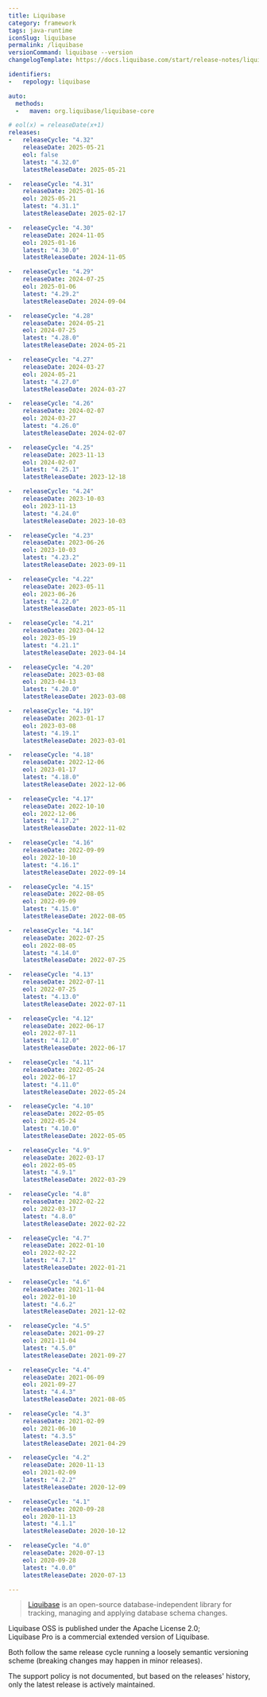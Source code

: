 ```yaml
---
title: Liquibase
category: framework
tags: java-runtime
iconSlug: liquibase
permalink: /liquibase
versionCommand: liquibase --version
changelogTemplate: https://docs.liquibase.com/start/release-notes/liquibase-release-notes/liquibase-__LATEST__.html

identifiers:
-   repology: liquibase

auto:
  methods:
  -   maven: org.liquibase/liquibase-core

# eol(x) = releaseDate(x+1)
releases:
-   releaseCycle: "4.32"
    releaseDate: 2025-05-21
    eol: false
    latest: "4.32.0"
    latestReleaseDate: 2025-05-21

-   releaseCycle: "4.31"
    releaseDate: 2025-01-16
    eol: 2025-05-21
    latest: "4.31.1"
    latestReleaseDate: 2025-02-17

-   releaseCycle: "4.30"
    releaseDate: 2024-11-05
    eol: 2025-01-16
    latest: "4.30.0"
    latestReleaseDate: 2024-11-05

-   releaseCycle: "4.29"
    releaseDate: 2024-07-25
    eol: 2025-01-06
    latest: "4.29.2"
    latestReleaseDate: 2024-09-04

-   releaseCycle: "4.28"
    releaseDate: 2024-05-21
    eol: 2024-07-25
    latest: "4.28.0"
    latestReleaseDate: 2024-05-21

-   releaseCycle: "4.27"
    releaseDate: 2024-03-27
    eol: 2024-05-21
    latest: "4.27.0"
    latestReleaseDate: 2024-03-27

-   releaseCycle: "4.26"
    releaseDate: 2024-02-07
    eol: 2024-03-27
    latest: "4.26.0"
    latestReleaseDate: 2024-02-07

-   releaseCycle: "4.25"
    releaseDate: 2023-11-13
    eol: 2024-02-07
    latest: "4.25.1"
    latestReleaseDate: 2023-12-18

-   releaseCycle: "4.24"
    releaseDate: 2023-10-03
    eol: 2023-11-13
    latest: "4.24.0"
    latestReleaseDate: 2023-10-03

-   releaseCycle: "4.23"
    releaseDate: 2023-06-26
    eol: 2023-10-03
    latest: "4.23.2"
    latestReleaseDate: 2023-09-11

-   releaseCycle: "4.22"
    releaseDate: 2023-05-11
    eol: 2023-06-26
    latest: "4.22.0"
    latestReleaseDate: 2023-05-11

-   releaseCycle: "4.21"
    releaseDate: 2023-04-12
    eol: 2023-05-19
    latest: "4.21.1"
    latestReleaseDate: 2023-04-14

-   releaseCycle: "4.20"
    releaseDate: 2023-03-08
    eol: 2023-04-13
    latest: "4.20.0"
    latestReleaseDate: 2023-03-08

-   releaseCycle: "4.19"
    releaseDate: 2023-01-17
    eol: 2023-03-08
    latest: "4.19.1"
    latestReleaseDate: 2023-03-01

-   releaseCycle: "4.18"
    releaseDate: 2022-12-06
    eol: 2023-01-17
    latest: "4.18.0"
    latestReleaseDate: 2022-12-06

-   releaseCycle: "4.17"
    releaseDate: 2022-10-10
    eol: 2022-12-06
    latest: "4.17.2"
    latestReleaseDate: 2022-11-02

-   releaseCycle: "4.16"
    releaseDate: 2022-09-09
    eol: 2022-10-10
    latest: "4.16.1"
    latestReleaseDate: 2022-09-14

-   releaseCycle: "4.15"
    releaseDate: 2022-08-05
    eol: 2022-09-09
    latest: "4.15.0"
    latestReleaseDate: 2022-08-05

-   releaseCycle: "4.14"
    releaseDate: 2022-07-25
    eol: 2022-08-05
    latest: "4.14.0"
    latestReleaseDate: 2022-07-25

-   releaseCycle: "4.13"
    releaseDate: 2022-07-11
    eol: 2022-07-25
    latest: "4.13.0"
    latestReleaseDate: 2022-07-11

-   releaseCycle: "4.12"
    releaseDate: 2022-06-17
    eol: 2022-07-11
    latest: "4.12.0"
    latestReleaseDate: 2022-06-17

-   releaseCycle: "4.11"
    releaseDate: 2022-05-24
    eol: 2022-06-17
    latest: "4.11.0"
    latestReleaseDate: 2022-05-24

-   releaseCycle: "4.10"
    releaseDate: 2022-05-05
    eol: 2022-05-24
    latest: "4.10.0"
    latestReleaseDate: 2022-05-05

-   releaseCycle: "4.9"
    releaseDate: 2022-03-17
    eol: 2022-05-05
    latest: "4.9.1"
    latestReleaseDate: 2022-03-29

-   releaseCycle: "4.8"
    releaseDate: 2022-02-22
    eol: 2022-03-17
    latest: "4.8.0"
    latestReleaseDate: 2022-02-22

-   releaseCycle: "4.7"
    releaseDate: 2022-01-10
    eol: 2022-02-22
    latest: "4.7.1"
    latestReleaseDate: 2022-01-21

-   releaseCycle: "4.6"
    releaseDate: 2021-11-04
    eol: 2022-01-10
    latest: "4.6.2"
    latestReleaseDate: 2021-12-02

-   releaseCycle: "4.5"
    releaseDate: 2021-09-27
    eol: 2021-11-04
    latest: "4.5.0"
    latestReleaseDate: 2021-09-27

-   releaseCycle: "4.4"
    releaseDate: 2021-06-09
    eol: 2021-09-27
    latest: "4.4.3"
    latestReleaseDate: 2021-08-05

-   releaseCycle: "4.3"
    releaseDate: 2021-02-09
    eol: 2021-06-10
    latest: "4.3.5"
    latestReleaseDate: 2021-04-29

-   releaseCycle: "4.2"
    releaseDate: 2020-11-13
    eol: 2021-02-09
    latest: "4.2.2"
    latestReleaseDate: 2020-12-09

-   releaseCycle: "4.1"
    releaseDate: 2020-09-28
    eol: 2020-11-13
    latest: "4.1.1"
    latestReleaseDate: 2020-10-12

-   releaseCycle: "4.0"
    releaseDate: 2020-07-13
    eol: 2020-09-28
    latest: "4.0.0"
    latestReleaseDate: 2020-07-13

---
```


> [Liquibase](https://www.liquibase.org/) is an open-source database-independent library for
> tracking, managing and applying database schema changes.

Liquibase OSS is published under the Apache License 2.0;  
Liquibase Pro is a commercial extended version of Liquibase.

Both follow the same release cycle running a loosely semantic versioning scheme (breaking changes
may happen in minor releases).

The support policy is not documented, but based on the releases' history, only the latest release is
actively maintained.
